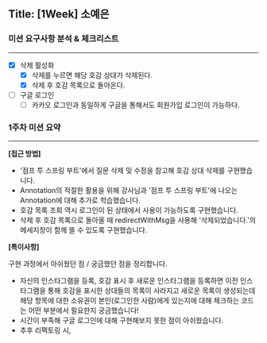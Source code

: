 ## Title: [1Week] 소예은

### 미션 요구사항 분석 & 체크리스트

---

- [x] 삭제 활성화
  - [x] 삭제를 누르면 해당 호감 상대가 삭제된다.
  - [x] 삭제 후 호감 목록으로 돌아온다.
- [ ] 구글 로그인
  - [ ] 카카오 로그인과 동일하게 구글을 통해서도 회원가입 로그인이 가능하다.

### 1주차 미션 요약

---

**[접근 방법]**

- '점프 투 스프링 부트'에서 질문 삭제 및 수정을 참고해 호감 상대 삭제를 구현했습니다.
- Annotation의 적절한 활용을 위해 강사님과 '점프 투 스프링 부트'에 나오는 Annotation에 대해 추가로 학습했습니다.
- 호감 목록 조회 역시 로그인이 된 상태에서 사용이 가능하도록 구현했습니다.
- 삭제 후 호감 목록으로 돌아올 때 redirectWithMsg을 사용해 '삭제되었습니다.'의 메세지창이 함께 뜰 수 있도록 구현했습니다.



**[특이사항]**

구현 과정에서 아쉬웠던 점 / 궁금했던 점을 정리합니다.

- 자신의 인스타그램을 등록, 호감 표시 후 새로운 인스타그램을 등록하면
이전 인스타그램을 통해 호감을 표시한 상대들의 목록이 사라지고 새로운 목록이 생성되는데
해당 항목에 대한 소유권이 본인(로그인한 사람)에게 있는지에 대해 체크하는 코드는 어떤 부분에서 필요한지 궁금했습니다!
- 시간이 부족해 구글 로그인에 대해 구현해보지 못한 점이 아쉬웠습니다.
- 추후 리팩토링 시,